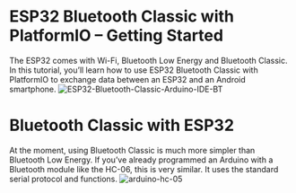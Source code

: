 # ESP32 Bluetooth Classic with PlatformIO – Getting Started
The ESP32 comes with Wi-Fi, Bluetooth Low Energy and Bluetooth Classic. In this tutorial, you’ll learn how to use ESP32 Bluetooth Classic with PlatformIO to exchange data between an ESP32 and an Android smartphone.
![ESP32-Bluetooth-Classic-Arduino-IDE-BT](https://user-images.githubusercontent.com/62633516/166136081-1422b15d-63a3-44ad-947e-a464b2822f13.png)
# Bluetooth Classic with ESP32
At the moment, using Bluetooth Classic is much more simpler than Bluetooth Low Energy. If you’ve already programmed an Arduino with a Bluetooth module like the HC-06, this is very similar. It uses the standard serial protocol and functions.
![arduino-hc-05](https://user-images.githubusercontent.com/62633516/166136142-47bfae6e-59f5-467d-8674-ea92c03d050a.png)
